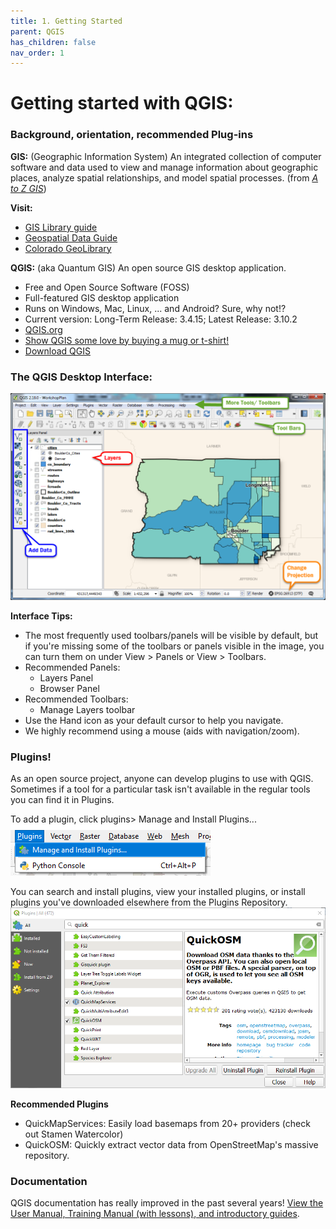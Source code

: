 ```yaml
---
title: 1. Getting Started
parent: QGIS
has_children: false
nav_order: 1
---
```


# Getting started with QGIS:
### Background,  orientation, recommended Plug-ins




__GIS:__ (Geographic Information System) An integrated collection of computer software and data used to view and manage information about geographic places, analyze spatial relationships, and model spatial processes. (from [*A to Z GIS*](http://libraries.colorado.edu/record=b4498015~S3))

__Visit:__
- [GIS Library guide](https://libguides.colorado.edu/gis)
- [Geospatial Data Guide](https://libguides.colorado.edu/geospatialdata)
- [Colorado GeoLibrary](https://geo.colorado.edu)


__QGIS:__ (aka Quantum GIS) An open source GIS desktop application.
- Free and Open Source Software (FOSS)
- Full-featured GIS desktop application
- Runs on Windows, Mac, Linux, ... and Android? Sure, why not!?
- Current version: Long-Term Release: 3.4.15; Latest Release: 3.10.2
- [QGIS.org](https://qgis.org)
- [Show QGIS some love by buying a mug or t-shirt!](https://qgis.org/en/site/about/shop_goodies.html)
- [Download QGIS](https://qgis.org/en/site/forusers/download.html)

### The QGIS Desktop Interface:
![The QGIS interface][QGIS1]  

__Interface Tips:__
- The most frequently used toolbars/panels will be visible by default, but if you're missing some of the toolbars or panels visible in the image, you can turn them on under View > Panels or View > Toolbars.
- Recommended Panels:
  - Layers Panel
  - Browser Panel
- Recommended Toolbars:
  - Manage Layers toolbar
- Use the Hand icon as your default cursor to help you navigate.
- We highly recommend using a mouse (aids with navigation/zoom).

### Plugins!

As an open source project, anyone can develop plugins to use with QGIS. Sometimes if a tool for a particular task isn't available in the regular tools you can find it in Plugins.

To add a plugin, click plugins> Manage and Install Plugins...
![QGIS Plugin Menu][QGIS14]

You can search and install plugins, view your installed plugins, or install plugins you've downloaded elsewhere from the Plugins Repository.
![QGIS Plugin Repository][QGIS15]

__Recommended Plugins__
- QuickMapServices: Easily load basemaps from 20+ providers (check out Stamen Watercolor)
- QuickOSM: Quickly extract vector data from OpenStreetMap's massive repository.


### Documentation

QGIS documentation has really improved in the past several years! [View the User Manual, Training Manual (with lessons), and introductory guides](https://docs.qgis.org/3.4/en/docs/).



[QGIS0]: img/QGIS0.png "QGIS logo."
[QGIS1]: img/QGIS1.png "The QGIS user interface."
[QGIS2]: img/QGIS2.png "There are many ways to add data using the Manage Layers Toolbar."
[QGIS3]: img/QGIS3.png "Add SpatiaLite data button."
[QGIS4]: img/QGIS4.png "Add SpatiaLite Layers dialog box."
[QGIS5]: img/QGIS5.png "The Style tab on the Layer Properties window."
[QGIS6]: img/QGIS6.png "Add a join button."
[QGIS7]: img/QGIS7.png "Joining a text file to a layer's attribute table."
[QGIS8]: img/QGIS8.png "Styling a layer by graduated symbols"
[QGIS9]: img/QGIS9.png "Styling a choropleth map"
[QGIS10]: img/QGIS10.png "Adding a new Print Layout."
[QGIS11]: img/QGIS11.png "The Print Layout interface."
[QGIS12]: img/QGIS12.png "Useful Print Layout tools."
[QGIS13]: img/QGIS13.png "Print Layout item properties."
[QGIS14]: img/QGIS14.png "Plugin Menu"
[QGIS15]: img/QGIS15.png "Plugin Repository"
[QGIS16]: img/QGIS16.png "Vector tools"
[QGIS17]: img/QGIS17.png "Raster tools"
[QGIS18]: img/QGIS18.png "Toolbox button"
[QGIS19]: img/QGIS19.png "The Toolbox"
[QGIS20]: img/QGIS20.png "Points in Polygon"
[QGIS21]: img/QGIS21.png "Count Points in Polygon"
[QGIS22]: img/QGIS22.png "Points in Poly dialog"
[QGIS23]: img/QGIS23.png "Raster Analysis Menu"
[QGIS24]: img/QGIS24.png "Hillshade options"
[QGIS25]: img/QGIS25.png "Hillshade result"
[QGIS26]: img/QGIS26.png "Pretty map"
[QGIS27]: img/QGIS27.png "New Layout Button"
[QGIS28]: img/QGIS28.png "Use this tool to adjust the map within the frame"
[QGIS29]: img/QGIS29.png "Map layout export tools"
[VECTOR]: https://upload.wikimedia.org/wikipedia/commons/3/38/Simple_vector_map.svg "Source: wikimedia"
